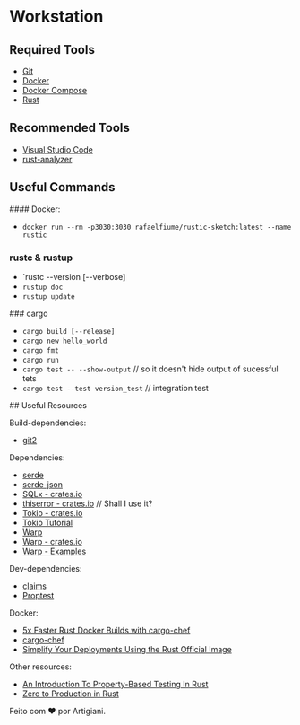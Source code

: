 # Workstation

## Required Tools

- [Git](https://git-scm.com/)
- [Docker](https://www.docker.com/)
- [Docker Compose](https://docs.docker.com/compose/)
- [Rust](https://rustup.rs/)

## Recommended Tools

- [Visual Studio Code](https://code.visualstudio.com/)
- [rust-analyzer](https://code.visualstudio.com/docs/languages/rust#_2-install-the-rustanalyzer-extension)

## Useful Commands

#### Docker:
 - `docker run --rm -p3030:3030 rafaelfiume/rustic-sketch:latest --name rustic`

### rustc & rustup

- `rustc --version [--verbose]
- `rustup doc`
- `rustup update`

### cargo

- `cargo build [--release]`
- `cargo new hello_world`
- `cargo fmt`
- `cargo run`
- `cargo test -- --show-output`    // so it doesn't hide output of sucessful tets
- `cargo test --test version_test` // integration test

## Useful Resources

Build-dependencies:
 - [git2](https://crates.io/crates/git2)

Dependencies:
 - [serde](https://serde.rs/)
 - [serde-json](https://crates.io/crates/serde_json)
 - [SQLx - crates.io](https://crates.io/crates/sqlx#sqlx-is-not-an-orm)
 - [thiserror - crates.io](https://crates.io/crates/thiserror) // Shall I use it?
 - [Tokio - crates.io](https://crates.io/crates/tokio)
 - [Tokio Tutorial](https://tokio.rs/tokio/tutorial)
 - [Warp](https://docs.rs/warp/latest/warp/test/index.html)
 - [Warp - crates.io](??)
 - [Warp - Examples](https://github.com/seanmonstar/warp/blob/master/examples/todos.rs)

Dev-dependencies:
 - [claims](https://crates.io/crates/claims)
 - [Proptest](https://crates.io/crates/proptest)

Docker:
  - [5x Faster Rust Docker Builds with cargo-chef](https://www.lpalmieri.com/posts/fast-rust-docker-builds/)
  - [cargo-chef](https://github.com/LukeMathWalker/cargo-chef)
  - [Simplify Your Deployments Using the Rust Official Image](https://www.docker.com/blog/simplify-your-deployments-using-the-rust-official-image/)

Other resources:
 - [An Introduction To Property-Based Testing In Rust](https://www.lpalmieri.com/posts/an-introduction-to-property-based-testing-in-rust/)
 - [Zero to Production in Rust](https://github.com/LukeMathWalker/zero-to-production)

Feito com ❤️ por Artigiani.
